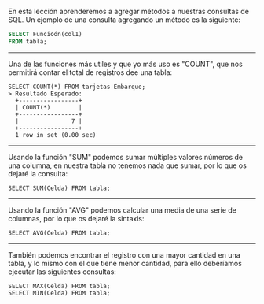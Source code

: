 En esta lección aprenderemos a agregar métodos a nuestras consultas de SQL. Un ejemplo de una consulta agregando un método es la siguiente:

```sql
SELECT Funcioón(col1)
FROM tabla;
```

---

Una de las funciones más utiles y que yo más uso es "COUNT", que nos permitirá contar el total de registros dee una tabla:

```
SELECT COUNT(*) FROM tarjetas Embarque;
> Resultado Esperado:
  +-----------------+
  | COUNT(*)        |
  +-----------------+
  |               7 |
  +-----------------+
  1 row in set (0.00 sec)
```

---

Usando la función "SUM" podemos sumar múltiples valores números de una columna, en nuestra tabla no tenemos nada que sumar, por lo que os dejaré la consulta:

```
SELECT SUM(Celda) FROM tabla;
```

---

Usando la función "AVG" podemos calcular una media de una serie de columnas, por lo que os dejaré la sintaxis:
```
SELECT AVG(Celda) FROM tabla;
```

---

También podemos encontrar el registro con una mayor cantidad en una tabla, y lo mismo con el que tiene menor cantidad, para ello deberíamos ejecutar las siguientes consultas:
```
SELECT MAX(Celda) FROM tabla;
SELECT MIN(Celda) FROM tabla;
```
